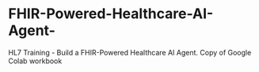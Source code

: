# FHIR-Powered-Healthcare-AI-Agent-
HL7 Training - Build a FHIR-Powered Healthcare AI Agent. Copy of Google Colab workbook
